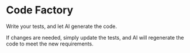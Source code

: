 # Code Factory
Write your tests, and let AI generate the code.

If changes are needed, simply update the tests, and AI will regenerate the code to meet the new requirements.
